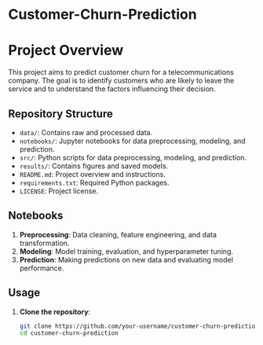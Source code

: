 # Customer-Churn-Prediction

# Project Overview
This project aims to predict customer churn for a telecommunications company. The goal is to identify customers who are likely to leave the service and to understand the factors influencing their decision.

## Repository Structure
- `data/`: Contains raw and processed data.
- `notebooks/`: Jupyter notebooks for data preprocessing, modeling, and prediction.
- `src/`: Python scripts for data preprocessing, modeling, and prediction.
- `results/`: Contains figures and saved models.
- `README.md`: Project overview and instructions.
- `requirements.txt`: Required Python packages.
- `LICENSE`: Project license.

## Notebooks
1. **Preprocessing**: Data cleaning, feature engineering, and data transformation.
2. **Modeling**: Model training, evaluation, and hyperparameter tuning.
3. **Prediction**: Making predictions on new data and evaluating model performance.

## Usage
1. **Clone the repository**:
   ```bash
   git clone https://github.com/your-username/customer-churn-prediction.git
   cd customer-churn-prediction
